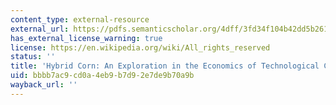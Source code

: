```yaml
---
content_type: external-resource
external_url: https://pdfs.semanticscholar.org/4dff/3fd34f104b42dd5b26117758d971e431e0a7.pdf
has_external_license_warning: true
license: https://en.wikipedia.org/wiki/All_rights_reserved
status: ''
title: 'Hybrid Corn: An Exploration in the Economics of Technological Change'
uid: bbbb7ac9-cd0a-4eb9-b7d9-2e7de9b70a9b
wayback_url: ''
---
```

